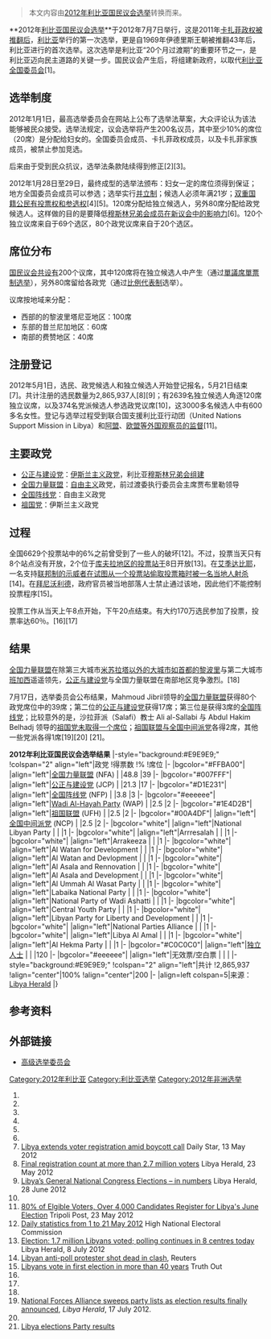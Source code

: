 > 本文内容由[2012年利比亚国民议会选举](https://zh.wikipedia.org/wiki/2012年利比亚国民议会选举)转换而来。


**2012年[利比亚国民议会选举](https://zh.wikipedia.org/wiki/利比亚国民议会 "wikilink")**于2012年7月7日举行，这是2011年[卡扎菲政权被推翻后](https://zh.wikipedia.org/wiki/卡扎菲 "wikilink")，[利比亚](../Page/利比亚.md "wikilink")举行的第一次选举，更是自1969年伊德里斯王朝被推翻43年后，利比亚进行的首次选举。这次选举是利比亚“20个月过渡期”的重要环节之一，是利比亚迈向民主道路的关键一步。国民议会产生后，将组建新政府，以取代[利比亚全国委员会](https://zh.wikipedia.org/wiki/利比亚全国委员会 "wikilink")\[1\]。

## 选举制度

2012年1月1日，最高选举委员会在网站上公布了选举法草案，大众评论认为该法能够被民众接受。选举法规定，议会选举将产生200名议员，其中至少10%的席位（20席）是分配给妇女的。全国委员会成员、卡扎菲政权成员，以及卡扎菲家族成员，被禁止参加竞选。

后来由于受到民众抗议，选举法条款陆续得到修正\[2\]\[3\]。

2012年1月28日至29日，最终成型的选举法颁布：妇女一定的席位须得到保证；地方全国委员会成员可以参选；选举实行[并立制](../Page/并立制.md "wikilink")；候选人必须年满21岁；[双重国籍公民有投票权和参选权](https://zh.wikipedia.org/wiki/双重国籍 "wikilink")\[4\]\[5\]。120席分配给独立候选人，另外80席分配给政党候选人。这样做的目的是要降低[穆斯林兄弟会成员在新议会中的影响力](https://zh.wikipedia.org/wiki/穆斯林兄弟会 "wikilink")\[6\]。120个独立议席来自于69个选区，80个政党议席来自于20个选区。

## 席位分布

[国民议会共设有](https://zh.wikipedia.org/wiki/利比亚国民议会 "wikilink")200个议席，其中120席将在独立候选人中产生（通过[單議席單票制选举](https://zh.wikipedia.org/wiki/單議席單票制 "wikilink")），另外80席留给各政党（通过[比例代表制](../Page/比例代表制.md "wikilink")选举）。

议席按地域来分配：

  - 西部的的黎波里塔尼亚地区：100席
  - 东部的昔兰尼加地区：60席
  - 南部的费赞地区：40席

## 注册登记

2012年5月1日，选民、政党候选人和独立候选人开始登记报名，5月21日结束\[7\]。共计注册的选民数量为2,865,937人\[8\]\[9\]；有2639名独立候选人角逐120席独立议席，以及374名党派候选人参选政党议席\[10\]，这3000多名候选人中有600多名女性。登记与选举过程受到联合国支援利比亚行动团（United Nations Support Mission in Libya）和[阿盟](https://zh.wikipedia.org/wiki/阿盟 "wikilink")、[欧盟等外国观察员的监督](https://zh.wikipedia.org/wiki/欧盟 "wikilink")\[11\]。

## 主要政党

  - [公正与建设党](../Page/公正与建设党.md "wikilink")：[伊斯兰主义政党](https://zh.wikipedia.org/wiki/伊斯兰主义 "wikilink")，利比亚[穆斯林兄弟会组建](https://zh.wikipedia.org/wiki/穆斯林兄弟会 "wikilink")
  - [全国力量联盟](../Page/全国力量联盟.md "wikilink")：[自由主义](../Page/自由主义.md "wikilink")政党，前过渡委执行委员会主席贾布里勒领导
  - [全国阵线党](../Page/全国阵线党.md "wikilink")：自由主义政党
  - [祖国党](https://zh.wikipedia.org/wiki/祖国党 "wikilink")：伊斯兰主义政党

## 过程

全国6629个投票站中的6%之前曾受到了一些人的破坏\[12\]。不过，投票当天只有8个站点没有开放，2个位于[库夫拉地区的投票站于](https://zh.wikipedia.org/wiki/库夫拉 "wikilink")8日开放\[13\]。在[艾季达比耶](https://zh.wikipedia.org/wiki/艾季达比耶 "wikilink")，一名支持[联邦制的示威者在试图从一个投票站偷取投票箱时被一名当地人射杀](https://zh.wikipedia.org/wiki/联邦制 "wikilink")\[14\]。在[拜尼沃利德](https://zh.wikipedia.org/wiki/拜尼沃利德 "wikilink")，政府官员被当地部落人士禁止通过该地，因此他们不能控制投票程序\[15\]。

投票工作从当天上午8点开始，下午20点结束。有大约170万选民参加了投票，投票率达60％。\[16\]\[17\]

## 结果

[全国力量联盟](../Page/全国力量联盟.md "wikilink")在除第三大城市[米苏拉塔以外的大城市如首都](https://zh.wikipedia.org/wiki/米苏拉塔 "wikilink")[的黎波里](../Page/的黎波里.md "wikilink")与第二大城市[班加西](../Page/班加西.md "wikilink")遥遥领先，[公正与建设党](../Page/公正与建设党.md "wikilink")与全国力量联盟在南部地区竞争激烈。\[18\]

7月17日，选举委员会公布结果，Mahmoud Jibril领导的[全国力量联盟](../Page/全国力量联盟.md "wikilink")获得80个政党席位中的39席；第二位的[公正与建设党](../Page/公正与建设党.md "wikilink")获得17席；第三位是获得3席的[全国阵线党](../Page/全国阵线党.md "wikilink")；比较意外的是，沙拉菲派（Salafi）教士 Ali al-Sallabi 与 Abdul Hakim Belhadj 领导的[祖国党未取得一个席位](https://zh.wikipedia.org/wiki/祖国党 "wikilink")；[祖国联盟与](https://zh.wikipedia.org/wiki/祖国联盟 "wikilink")[全国中间派党](../Page/全国中间派党.md "wikilink")各得2席，其他一些党派各得1席\[19\]\[20\] \[21\]。

**2012年利比亚国民议会选举结果** |-style="background:\#E9E9E9;" \!colspan="2" align="left"|政党 \!得票数 \!% \!席位 |- |bgcolor="\#FFBA00"| |align="left"|[全国力量联盟](../Page/全国力量联盟.md "wikilink") (NFA) | |48.8 |39 |- |bgcolor="\#007FFF"| |align="left"|[公正与建设党](../Page/公正与建设党.md "wikilink") (JCP) | |21.3 |17 |- |bgcolor="\#D1E231"| |align="left"|[全国阵线党](../Page/全国阵线党.md "wikilink") (NFP) | |3.8 |3 |- |bgcolor="\#eeeeee"| |align="left"|[Wadi Al-Hayah Party](https://zh.wikipedia.org/wiki/Wadi_Al-Hayah_Party_for_Democracy_and_Development "wikilink") (WAP) | |2.5 |2 |- |bgcolor="\#1E4D2B"| |align="left"|[祖国联盟](https://zh.wikipedia.org/wiki/祖国联盟 "wikilink") (UFH) | |2.5 |2 |- |bgcolor="\#00A4DF"| |align="left"|[全国中间派党](../Page/全国中间派党.md "wikilink") (NCP) | |2.5 |2 |- |bgcolor="white"| |align="left"|National Libyan Party | | |1 |- |bgcolor="white"| |align="left"|Arrresalah | | |1 |- |bgcolor="white"| |align="left"|Arrakeeza | | |1 |- |bgcolor="white"| |align="left"|Al Watan for Development | | |1 |- |bgcolor="white"| |align="left"|Al Watan and Devlopment | | |1 |- |bgcolor="white"| |align="left"|Al Asala and Rennovation | | |1 |- |bgcolor="white"| |align="left"|Al Asala and Development | | |1 |- |bgcolor="white"| |align="left"|Al Ummah Al Wasat Party | | |1 |- |bgcolor="white"| |align="left"|Labaika National Party | | |1 |- |bgcolor="white"| |align="left"|National Party of Wadi Ashatti | | |1 |- |bgcolor="white"| |align="left"|Central Youth Party | | |1 |- |bgcolor="white"| |align="left"|Libyan Party for Liberty and Development | | |1 |- |bgcolor="white"| |align="left"|National Parties Alliance | | |1 |- |bgcolor="white"| |align="left"|Libya Al Amal | | |1 |- |bgcolor="white"| |align="left"|Al Hekma Party | | |1 |- |bgcolor="\#C0C0C0"| |align="left"|[独立人士](https://zh.wikipedia.org/wiki/独立人士 "wikilink") | | |120 |- |bgcolor="\#eeeeee"| |align="left"|无效票/空白票 | | | |-style="background:\#E9E9E9;" \!colspan="2" align="left"|共计 \!2,865,937 \!align="center"|100% \!align="center"|200 |- |align=left colspan=5|来源：[Libya Herald](http://www.libyaherald.com/party-results/) |}

## 参考资料

## 外部链接

  - [高级选举委员会](http://www.hnec.ly/)

[Category:2012年利比亚](https://zh.wikipedia.org/wiki/Category:2012年利比亚 "wikilink") [Category:利比亚选举](https://zh.wikipedia.org/wiki/Category:利比亚选举 "wikilink") [Category:2012年非洲选举](https://zh.wikipedia.org/wiki/Category:2012年非洲选举 "wikilink")

1.
2.
3.
4.
5.
6.
7.  [Libya extends voter registration amid boycott call](http://www.dailystar.com.lb/News/Middle-East/2012/May-13/173249-libya-extends-voter-registration-amid-boycott-call.ashx#axzz1vjN9tOdt) Daily Star, 13 May 2012
8.  [Final registration count at more than 2.7 million voters](http://www.libyaherald.com/final-registration-count-at-more-than-2-7-million-voters/) Libya Herald, 23 May 2012
9.  [Libya’s General National Congress Elections – in numbers](http://www.libyaherald.com/libyas-general-national-congress-elections-in-numbers/) Libya Herald, 28 June 2012
10.
11. [80% of Elgible Voters, Over 4,000 Candidates Register for Libya's June Election](http://www.tripolipost.com/articledetail.asp?c=1&i=8418)  Tripoli Post, 23 May 2012
12. [Daily statistics from 1 to 21 May 2012](http://hnec.ly/en/modules/publisher/item.php?itemid=14)  High National Electoral Commission
13. [Election: 1.7 million Libyans voted; polling continues in 8 centres today](http://www.libyaherald.com/election-1-7-million-libyans-voted-polling-continues-in-8-centres-today/) Libya Herald, 8 July 2012
14. [Libyan anti-poll protester shot dead in clash](http://af.reuters.com/article/libyaNews/idAFL6E8I72ZH20120707), Reuters
15. [Libyans vote in first election in more than 40 years](http://truth-out.org/news/item/10202-libyans-vote-in-first-election-in-more-than-40-years) Truth Out
16.
17.
18.
19. [National Forces Alliance sweeps party lists as election results finally announced](http://www.libyaherald.com/national-forces-alliance-sweeps-party-lists-as-election-results-finally-announced/), *Libya Herald*, 17 July 2012.
20.
21. [Libya elections Party results](http://www.libyaherald.com/party-results/)